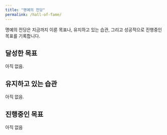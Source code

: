 ```yaml
---
title: "명예의 전당"
permalink: /hall-of-fame/
---
```


명예의 전당은 지금까지 이룬 목표나, 유지하고 있는 습관, 그리고 성공적으로 진행중인 목표를 기록합니다.

## 달성한 목표

아직 없음.

## 유지하고 있는 습관

아직 없음.

## 진행중인 목표

아직 없음